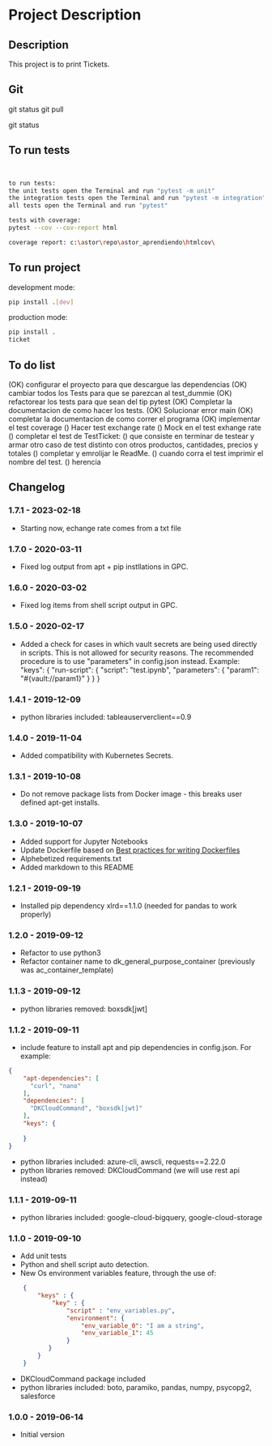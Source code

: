 # Project Description

## Description
This project is to print Tickets.

## Git

git status
git pull

git status



## To run tests

``` bash


to run tests:
the unit tests open the Terminal and run "pytest -m unit" 
the integration tests open the Terminal and run "pytest -m integration"
all tests open the Terminal and run "pytest"

tests with coverage:
pytest --cov --cov-report html

coverage report: c:\astor\repo\astor_aprendiendo\htmlcov\
```
## To run project
development mode:
``` bash
pip install .[dev]

``` 
production mode:
``` bash
pip install .
ticket
``` 

## To do list
(OK) configurar el proyecto para que descargue las dependencias
(OK) cambiar todos los Tests para que se parezcan al test_dummie
(OK) refactorear los tests para que sean del tip pytest
(OK) Completar la documentacion de como hacer los tests.
(OK) Solucionar error main
(OK) completar la documentacion de como correr el programa
(OK) implementar el test coverage
() Hacer test exchange rate
() Mock en el test exhange rate
() completar el test de TestTicket:
() que consiste en terminar de testear  y armar otro caso de test distinto con otros productos, cantidades, precios y totales
() completar  y emrolijar le ReadMe.
() cuando corra el test imprimir el nombre del test.
() herencia

## Changelog

### 1.7.1 - 2023-02-18
* Starting now, echange rate comes from a txt file 

### 1.7.0 - 2020-03-11
* Fixed log output from apt + pip instllations in GPC.

### 1.6.0 - 2020-03-02
* Fixed log items from shell script output in GPC.

### 1.5.0 - 2020-02-17
* Added a check for cases in which vault secrets are being used directly in scripts.
This is not allowed for security reasons. The recommended procedure is to use "parameters" in config.json instead.
Example:
    "keys": {
        "run-script": {
            "script": "test.ipynb",
            "parameters": {
                "param1": "#{vault://param1}"
            }
        }
    }

### 1.4.1 - 2019-12-09
* python libraries included: tableauserverclient==0.9

### 1.4.0 - 2019-11-04
* Added compatibility with Kubernetes Secrets.

### 1.3.1 - 2019-10-08
* Do not remove package lists from Docker image - this breaks user defined apt-get installs.

### 1.3.0 - 2019-10-07
* Added support for Jupyter Notebooks
* Update Dockerfile based on [Best practices for writing Dockerfiles](https://docs.docker.com/develop/develop-images/dockerfile_best-practices/)
* Alphebetized requirements.txt
* Added markdown to this README

### 1.2.1 - 2019-09-19
* Installed pip dependency xlrd==1.1.0 (needed for pandas to work properly)

### 1.2.0 - 2019-09-12
* Refactor to use python3
* Refactor container name to dk_general_purpose_container (previously was ac_container_template)

### 1.1.3 - 2019-09-12
* python libraries removed: boxsdk[jwt]

### 1.1.2 - 2019-09-11
* include feature to install apt and pip dependencies in config.json. For example:
```json
{
    "apt-dependencies": [
      "curl", "nano"
    ],
    "dependencies": [
      "DKCloudCommand", "boxsdk[jwt]"
    ],
    "keys": {
        
    }
}
```

* python libraries included: azure-cli, awscli, requests==2.22.0
* python libraries removed: DKCloudCommand (we will use rest api instead)

### 1.1.1 - 2019-09-11
* python libraries included: google-cloud-bigquery, google-cloud-storage

### 1.1.0 - 2019-09-10
* Add unit tests
* Python and shell script auto detection.
* New Os environment variables feature, through the use of:
```json
    {
        "keys" : {
            "key" : {
                "script" : "env_variables.py",
                "environment": {
                    "env_variable_0": "I am a string",
                    "env_variable_1": 45
                }
           }
        }
    }
```    
* DKCloudCommand package included
* python libraries included: boto, paramiko, pandas, numpy, psycopg2, salesforce

### 1.0.0 - 2019-06-14
* Initial version
